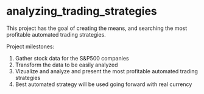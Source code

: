 # analyzing_trading_strategies
This project has the goal of creating the means, and searching the most profitable automated trading strategies. 

Project milestones: 
1. Gather stock data for the S&P500 companies
2. Transform the data to be easily analyzed
3. Vizualize and analyze and present the most profitable automated trading strategies
4. Best automated strategy will be used going forward with real currency